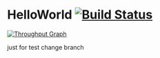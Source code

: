 # HelloWorld [![Build Status](https://travis-ci.org/raozhiming/HelloWorld.svg?branch=master)](https://travis-ci.org/raozhiming/HelloWorld)

 [![Throughput Graph](https://graphs.waffle.io/raozhiming/Elastos.NET.Carrier.Native.SDK/throughput.svg)](https://waffle.io/raozhiming/Elastos.NET.Carrier.Native.SDK/metrics/throughput) 

just for test
change
branch
